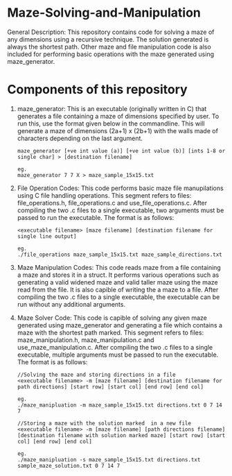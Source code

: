 # Maze-Solving-and-Manipulation

General Description: This repository contains code for solving a maze of any dimensions using a recursive technique. The solution generated is always the shortest path. Other maze and file manipulation code is also included for performing basic operations with the maze generated using maze_generator.

# Components of this repository

1) maze_generator: This is an executable (originally written in C) that generates a file containing a maze of dimensions specified by user. To run this, use the format given below in the commandline. This will generate a maze of dimensions (2a+1) x (2b+1) with the walls made of characters depending on the last argument.

       maze_generator [+ve int value (a)] [+ve int value (b)] [ints 1-8 or single char] > [destination filename]
       
       eg.
       maze_generator 7 7 X > maze_sample_15x15.txt

2) File Operation Codes: This code performs basic maze file manupilations using C file handling operations. This segment refers to files: file_operations.h, file_operations.c and use_file_operations.c. After compiling the two .c files to a single executable, two arguments must be passed to run the executable. The format is as follows:

       <executable filename> [maze filename] [destination filename for single line output]
       
       eg.
       ./file_operations maze_sample_15x15.txt maze_sample_directions.txt

3) Maze Manipulation Codes: This code reads maze from a file containing a maze and stores it in a struct. It performs various operations such as generating a valid widened maze and valid taller maze using the maze read from the file. It is also capible of writing the a maze to a file. After compiling the two .c files to a single executable, the executable can be run without any additional arguments.

4) Maze Solver Code: This code is capible of solving any given maze generated using maze_generator and generating a file which contains a maze with the shortest path marked. This segment refers to files: maze_manipulation.h, maze_manipulation.c and use_maze_manipulation.c. After compiling the two .c files to a single executable, multiple arguments must be passed to run the executable. The format is as follows:


       //Solving the maze and storing directions in a file
       <executable filename> -m [maze filename] [destination filename for path directions] [start row] [start col] [end row] [end col]
      
       eg.
       ./maze_manipluation -m maze_sample_15x15.txt directions.txt 0 7 14 7
       
       //Storing a maze with the solution marked  in a new file
       <executable filename> -m [maze filename] [path directions filename] [destination filename with solution marked maze] [start row] [start col] [end row] [end col]
      
       eg.
       ./maze_manipluation -s maze_sample_15x15.txt directions.txt sample_maze_solution.txt 0 7 14 7
